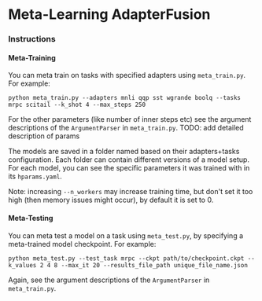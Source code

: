 # Meta-Learning AdapterFusion

### Instructions

#### Meta-Training
You can meta train on tasks with specified adapters using `meta_train.py`. For example:
```
python meta_train.py --adapters mnli qqp sst wgrande boolq --tasks mrpc scitail --k_shot 4 --max_steps 250
```
For the other parameters (like number of inner steps etc) see the argument descriptions of the `ArgumentParser` in `meta_train.py`. 
TODO: add detailed description of params

The models are saved in a folder named based on their adapters+tasks configuration. Each folder can contain different versions of a model setup. For each model, you can see the specific parameters it was trained with in its `hparams.yaml`.  

Note: increasing `--n_workers` may increase training time, but don't set it too high (then memory issues might occur), by default it is set to 0.

#### Meta-Testing
You can meta test a model on a task using `meta_test.py`, by specifying a meta-trained model checkpoint. For example:
```
python meta_test.py --test_task mrpc --ckpt path/to/checkpoint.ckpt --k_values 2 4 8 --max_it 20 --results_file_path unique_file_name.json
```
Again, see the argument descriptions of the `ArgumentParser` in `meta_train.py`. 


